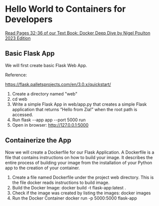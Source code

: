 # Hello World to Containers for Developers

[Read Pages 32-36 of our Text Book: Docker Deep Dive by Nigel Poulton 2023 Edition](https://www.amazon.com/Docker-Deep-Dive-Nigel-Poulton/dp/1916585256)

## Basic Flask App

We will first create basic Flask Web App.

Reference:

https://flask.palletsprojects.com/en/3.0.x/quickstart/

1. Create a directory named "web"
2.  cd web
3. Write a simple Flask App in web/app.py that creates a simple Flask application that returns “Hello from Zia!” when the root path is accessed.
4. Run
    flask --app app  --port 5000 run 
5. Open in browser:
    http://127.0.0.1:5000

## Containerize the App

Now we will create a Dockerfile for our Flask Application. A Dockerfile is a file that contains instructions on how to build your image. It describes the entire process of building your image from the installation of your Python app to the creation of your container.

1. Create a file named Dockerfile under the project web directory. This is the file docker reads instructions to build image.
2. Build the Docker Image:
    docker build -t flask-app:latest .
3. Check if the image was created by listing the images:
    docker images
4. Run the Docker Container
    docker run -p 5000:5000 flask-app

